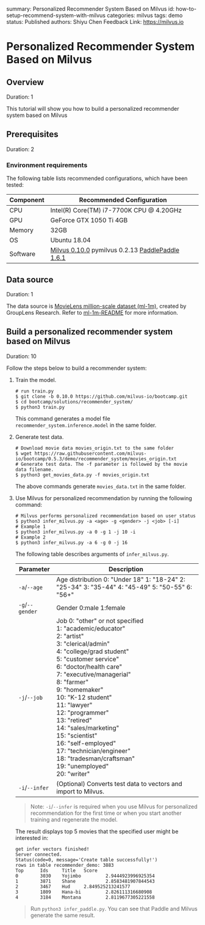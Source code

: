 summary: Personalized Recommender System Based on Milvus
id: how-to-setup-recommend-system-with-milvus
categories: milvus
tags: demo
status: Published
authors: Shiyu Chen
Feedback Link: https://milvus.io

# Personalized Recommender System Based on Milvus

## Overview

Duration: 1

This tutorial will show you how to build a personalized recommender system based on Milvus

## Prerequisites

Duration: 2

### Environment requirements

The following table lists recommended configurations, which have been tested:

| Component | Recommended Configuration                                    |
| --------- | ------------------------------------------------------------ |
| CPU       | Intel(R) Core(TM) i7-7700K CPU @ 4.20GHz                     |
| GPU       | GeForce GTX 1050 Ti 4GB                                      |
| Memory    | 32GB                                                         |
| OS        | Ubuntu 18.04                                                 |
| Software  | [Milvus 0.10.0](https://milvus.io/cn/docs/v0.10.0/install_milvus.md) pymilvus 0.2.13 [PaddlePaddle 1.6.1](https://www.paddlepaddle.org.cn/documentation/docs/en/beginners_guide/install/index_en.html) |

## Data source

Duration: 1

The data source is [MovieLens million-scale dataset (ml-1m)](http://files.grouplens.org/datasets/movielens/ml-1m.zip), created by GroupLens Research. Refer to [ml-1m-README](http://files.grouplens.org/datasets/movielens/ml-1m-README.txt) for more information.

## Build a personalized recommender system based on Milvus

Duration: 10

Follow the steps below to build a recommender system:

1. Train the model.

   ```
   # run train.py
   $ git clone -b 0.10.0 https://github.com/milvus-io/bootcamp.git
   $ cd bootcamp/solutions/recommender_system/
   $ python3 train.py
   ```

   This command generates a model file `recommender_system.inference.model` in the same folder.

2. Generate test data.

   ```
   # Download movie data movies_origin.txt to the same folder
   $ wget https://raw.githubusercontent.com/milvus-io/bootcamp/0.5.3/demo/recommender_system/movies_origin.txt
   # Generate test data. The -f parameter is followed by the movie data filename.
   $ python3 get_movies_data.py -f movies_origin.txt
   ```

   The above commands generate `movies_data.txt` in the same folder.

3. Use Milvus for personalized recommendation by running the following command:

   ```
   # Milvus performs personalized recommendation based on user status
   $ python3 infer_milvus.py -a <age> -g <gender> -j <job> [-i]
   # Example 1
   $ python3 infer_milvus.py -a 0 -g 1 -j 10 -i
   # Example 2
   $ python3 infer_milvus.py -a 6 -g 0 -j 16
   ```

   The following table describes arguments of `infer_milvus.py`.

   | Parameter       | Description                                                  |
   | --------------- | ------------------------------------------------------------ |
   | `-a`/`--age`    | Age distribution 0: "Under 18" 1: "18-24" 2: "25-34" 3: "35-44" 4: "45-49" 5: "50-55" 6: "56+" |
   | `-g`/`--gender` | Gender 0:male 1:female                                       |
   | `-j`/`--job`    | Job 0: "other" or not specified <br />1: "academic/educator" <br />2: "artist" <br />3: "clerical/admin" <br />4: "college/grad student" <br />5: "customer service" <br />6: "doctor/health care" <br />7: "executive/managerial" <br />8: "farmer" <br />9: "homemaker" <br />10: "K-12 student" <br />11: "lawyer"<br />12: "programmer" <br />13: "retired" <br />14: "sales/marketing" <br />15: "scientist" <br />16: "self-employed" <br />17: "technician/engineer" <br />18: "tradesman/craftsman" <br />19: "unemployed" <br />20: "writer" |
   | `-i`/`--infer`  | (Optional) Converts test data to vectors and import to Milvus. |

   > Note: `-i`/`--infer` is required when you use Milvus for personalized recommendation for the first time or when you start another training and regenerate the model.

   The result displays top 5 movies that the specified user might be interested in:

   ```
   get infer vectors finished!
   Server connected.
   Status(code=0, message='Create table successfully!')
   rows in table recommender_demo: 3883
   Top      Ids     Title   Score
   0        3030    Yojimbo         2.9444923996925354
   1        3871    Shane           2.8583481907844543
   2        3467    Hud     2.849525213241577
   3        1809    Hana-bi         2.826111316680908
   4        3184    Montana         2.8119677305221558
   ```

   > Run `python3 infer_paddle.py`. You can see that Paddle and Milvus generate the same result.